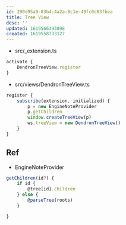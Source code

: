 ```yaml
---
id: 290d95a9-83b4-4a2a-8c1e-49fc0d83fbea
title: Tree View
desc: ''
updated: 1619566393098
created: 1619558733127
---
```




- src/_extension.ts
```ts
activate {
    DendronTreeView.register
}
```

- src/views/DendronTreeView.ts
```ts
register {
    subscribe(extension, initialized) {
        p = new EngineNoteProvider
        p.getChildren
        window.createTreeView(p)
        ws.treeView = new DendronTreeView()
    }
}
```

## Ref

- EngineNoteProvider
```ts
getChildren(id?) {
    if id {
        @tree[id].children
    } else {
        @parseTree(roots)
    }

}
```
